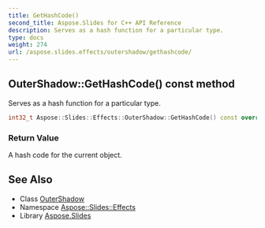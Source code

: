 ```yaml
---
title: GetHashCode()
second_title: Aspose.Slides for C++ API Reference
description: Serves as a hash function for a particular type.
type: docs
weight: 274
url: /aspose.slides.effects/outershadow/gethashcode/
---
```

## OuterShadow::GetHashCode() const method


Serves as a hash function for a particular type.

```cpp
int32_t Aspose::Slides::Effects::OuterShadow::GetHashCode() const override
```


### Return Value

A hash code for the current object.

## See Also

* Class [OuterShadow](../)
* Namespace [Aspose::Slides::Effects](../../)
* Library [Aspose.Slides](../../../)